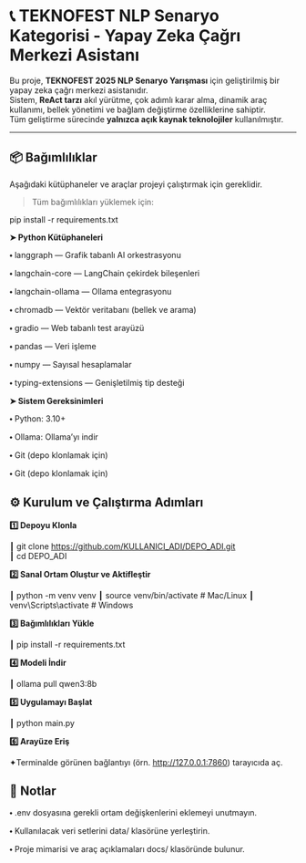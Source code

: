 # 📞 TEKNOFEST NLP Senaryo Kategorisi - Yapay Zeka Çağrı Merkezi Asistanı

Bu proje, **TEKNOFEST 2025 NLP Senaryo Yarışması** için geliştirilmiş bir yapay zeka çağrı merkezi asistanıdır.  
Sistem, **ReAct tarzı** akıl yürütme, çok adımlı karar alma, dinamik araç kullanımı, bellek yönetimi ve bağlam değiştirme özelliklerine sahiptir.  
Tüm geliştirme sürecinde **yalnızca açık kaynak teknolojiler** kullanılmıştır.

---

## 📦 Bağımlılıklar

Aşağıdaki kütüphaneler ve araçlar projeyi çalıştırmak için gereklidir.

> Tüm bağımlılıkları yüklemek için:

pip install -r requirements.txt

**➤ Python Kütüphaneleri**

⬩ langgraph — Grafik tabanlı AI orkestrasyonu

⬩ langchain-core — LangChain çekirdek bileşenleri

⬩ langchain-ollama — Ollama entegrasyonu

⬩ chromadb — Vektör veritabanı (bellek ve arama)

⬩ gradio — Web tabanlı test arayüzü

⬩ pandas — Veri işleme

⬩ numpy — Sayısal hesaplamalar

⬩ typing-extensions — Genişletilmiş tip desteği

**➤ Sistem Gereksinimleri**

⬩ Python: 3.10+

⬩ Ollama: Ollama’yı indir

⬩ Git (depo klonlamak için)

⬩ Git (depo klonlamak için)


## ⚙️ Kurulum ve Çalıştırma Adımları

**1️⃣ Depoyu Klonla**

┃ git clone https://github.com/KULLANICI_ADI/DEPO_ADI.git     
┃ cd DEPO_ADI                                                

**2️⃣ Sanal Ortam Oluştur ve Aktifleştir**

┃ python -m venv venv
┃ source venv/bin/activate   # Mac/Linux
┃ venv\Scripts\activate      # Windows

**3️⃣ Bağımlılıkları Yükle**

┃ pip install -r requirements.txt

**4️⃣ Modeli İndir**

┃ ollama pull qwen3:8b

**5️⃣ Uygulamayı Başlat**

┃ python main.py

**6️⃣ Arayüze Eriş**

✦Terminalde görünen bağlantıyı (örn. http://127.0.0.1:7860) tarayıcıda aç.



## 📝 Notlar

⬩ .env dosyasına gerekli ortam değişkenlerini eklemeyi unutmayın.

⬩ Kullanılacak veri setlerini data/ klasörüne yerleştirin.

⬩ Proje mimarisi ve araç açıklamaları docs/ klasöründe bulunur.
